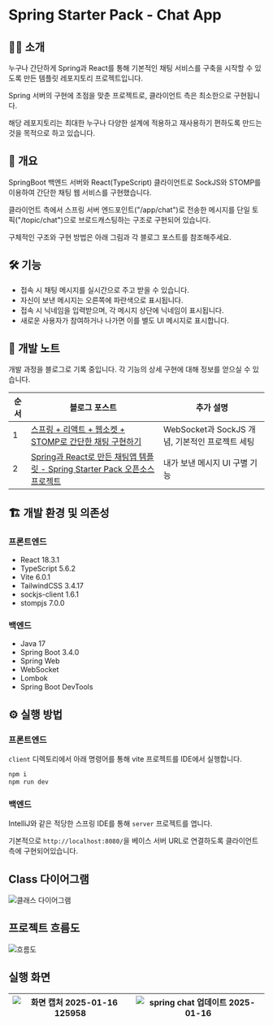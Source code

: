 # Spring Starter Pack - Chat App

## 💁‍♂️ 소개
누구나 간단하게 Spring과 React를 통해 기본적인 채팅 서비스를 구축을 시작할 수 있도록 만든 템플릿 레포지토리 프로젝트입니다.

Spring 서버의 구현에 초점을 맞춘 프로젝트로, 클라이언트 측은 최소한으로 구현됩니다.

해당 레포지토리는 최대한 누구나 다양한 설계에 적용하고 재사용하기 편하도록 만드는 것을 목적으로 하고 있습니다.

## 🚩 개요
SpringBoot 백엔드 서버와 React(TypeScript) 클라이언트로 SockJS와 STOMP를 이용하여 간단한 채팅 웹 서비스를 구현했습니다.

클라이언트 측에서 스프링 서버 엔드포인트("/app/chat")로 전송한 메시지를 단일 토픽("/topic/chat")으로 브로드캐스팅하는 구조로 구현되어 있습니다.

구체적인 구조와 구현 방법은 아래 그림과 각 블로그 포스트를 참조해주세요.

## 🛠 기능
- 접속 시 채팅 메시지를 실시간으로 주고 받을 수 있습니다.
- 자신이 보낸 메시지는 오른쪽에 파란색으로 표시됩니다.
- 접속 시 닉네임을 입력받으며, 각 메시지 상단에 닉네임이 표시됩니다.
- 새로운 사용자가 참여하거나 나가면 이를 별도 UI 메시지로 표시합니다.

## 📝 개발 노트
개발 과정을 블로그로 기록 중입니다. 각 기능의 상세 구현에 대해 정보를 얻으실 수 있습니다.

|  순서  | 블로그 포스트 | 추가 설명
|--------|--------------|-----------|
| 1 | [스프링 + 리액트 + 웹소켓 + STOMP로 간단한 채팅 구현하기](https://velog.io/@gyehyunbak/%EC%8A%A4%ED%94%84%EB%A7%81-%EB%A6%AC%EC%95%A1%ED%8A%B8-%EC%9B%B9%EC%86%8C%EC%BC%93-STOMP%EB%A1%9C-%EA%B0%84%EB%8B%A8%ED%95%9C-%EC%B1%84%ED%8C%85-%EA%B5%AC%ED%98%84%ED%95%98%EA%B8%B0) | WebSocket과 SockJS 개념, 기본적인 프로젝트 세팅
| 2 | [Spring과 React로 만든 채팅앱 템플릿 - Spring Starter Pack 오픈소스 프로젝트](https://velog.io/@gyehyunbak/Spring%EA%B3%BC-React%EB%A1%9C-%EB%A7%8C%EB%93%A0-%EC%B1%84%ED%8C%85%EC%95%B1-%ED%85%9C%ED%94%8C%EB%A6%BF-Spring-Starter-Pack-%EC%98%A4%ED%94%88%EC%86%8C%EC%8A%A4-%ED%94%84%EB%A1%9C%EC%A0%9D%ED%8A%B8) | 내가 보낸 메시지 UI 구별 기능

## 🏗 개발 환경 및 의존성
### 프론트엔드
- React 18.3.1
- TypeScript 5.6.2
- Vite 6.0.1
- TailwindCSS 3.4.17
- sockjs-client 1.6.1
- stompjs 7.0.0
### 백엔드
- Java 17
- Spring Boot 3.4.0
- Spring Web
- WebSocket
- Lombok
- Spring Boot DevTools

## ⚙ 실행 방법
### 프론트엔드
`client` 디렉토리에서 아래 명령어를 통해 vite 프로젝트를 IDE에서 실행합니다.

```bash
npm i
npm run dev
```

### 백엔드
IntelliJ와 같은 적당한 스프링 IDE를 통해 `server` 프로젝트를 엽니다.

기본적으로 `http://localhost:8080/`을 베이스 서버 URL로 연결하도록 클라이언트측에 구현되어있습니다. 

## Class 다이어그램
![클래스 다이어그램](https://github.com/user-attachments/assets/648c1dfa-d7f4-4aa3-9856-36852d1a30f4)

## 프로젝트 흐름도
![흐름도](https://github.com/user-attachments/assets/24b44838-1c4d-4b5e-99f3-4205918ab213)

## 실행 화면
![화면 캡처 2025-01-16 125958](https://github.com/user-attachments/assets/0ef2c031-4410-4e33-91c3-6835663b5ffb) | ![spring chat 업데이트 2025-01-16](https://github.com/user-attachments/assets/dd4ed3f4-1f7a-4087-af7e-45650f8dcbb3)
---|---|
